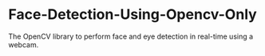 # Face-Detection-Using-Opencv-Only
 The OpenCV library to perform face and eye detection in real-time using a webcam. 
